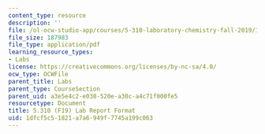 ```yaml
---
content_type: resource
description: ''
file: /ol-ocw-studio-app/courses/5-310-laboratory-chemistry-fall-2019/1dfcf5c51821a7a6949f7745a199c063_MIT5_310F19_report.pdf
file_size: 187983
file_type: application/pdf
learning_resource_types:
- Labs
license: https://creativecommons.org/licenses/by-nc-sa/4.0/
ocw_type: OCWFile
parent_title: Labs
parent_type: CourseSection
parent_uid: a3e5e4c2-e038-520e-a30c-a4c71f000fe5
resourcetype: Document
title: 5.310 (F19) Lab Report Format
uid: 1dfcf5c5-1821-a7a6-949f-7745a199c063
---
```

